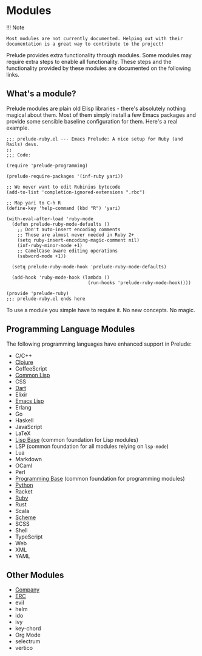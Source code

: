 # Modules

!!! Note

    Most modules are not currently documented. Helping out with their
    documentation is a great way to contribute to the project!

Prelude provides extra functionality through modules. Some modules may
require extra steps to enable all functionality. These steps and the
functionality provided by these modules are documented on the
following links.

## What's a module?

Prelude modules are plain old Elisp libraries - there's absolutely
nothing magical about them.  Most of them simply install a few Emacs
packages and provide some sensible baseline configuration for them.
Here's a real example.

``` emacs-lisp
;;; prelude-ruby.el --- Emacs Prelude: A nice setup for Ruby (and Rails) devs.
;;
;;; Code:

(require 'prelude-programming)

(prelude-require-packages '(inf-ruby yari))

;; We never want to edit Rubinius bytecode
(add-to-list 'completion-ignored-extensions ".rbc")

;; Map yari to C-h R
(define-key 'help-command (kbd "R") 'yari)

(with-eval-after-load 'ruby-mode
  (defun prelude-ruby-mode-defaults ()
    ;; Don't auto-insert encoding comments
    ;; Those are almost never needed in Ruby 2+
    (setq ruby-insert-encoding-magic-comment nil)
    (inf-ruby-minor-mode +1)
    ;; CamelCase aware editing operations
    (subword-mode +1))

  (setq prelude-ruby-mode-hook 'prelude-ruby-mode-defaults)

  (add-hook 'ruby-mode-hook (lambda ()
                              (run-hooks 'prelude-ruby-mode-hook))))

(provide 'prelude-ruby)
;;; prelude-ruby.el ends here
```

To use a module you simple have to require it. No new concepts. No magic.

## Programming Language Modules

The following programming languages have enhanced support in Prelude:

- C/C++
- [Clojure](clojure.md)
- CoffeeScript
- [Common Lisp](common_lisp.md)
- CSS
- [Dart](dart.md)
- Elixir
- [Emacs Lisp](emacs_lisp.md)
- Erlang
- Go
- Haskell
- JavaScript
- LaTeX
- [Lisp Base](lisp.md) (common foundation for Lisp modules)
- LSP (common foundation for all modules relying on `lsp-mode`)
- Lua
- Markdown
- OCaml
- Perl
- [Programming Base](programming.md) (common foundation for programming modules)
- [Python](python.md)
- Racket
- [Ruby](ruby.md)
- Rust
- Scala
- [Scheme](scheme.md)
- SCSS
- Shell
- TypeScript
- Web
- XML
- YAML

## Other Modules

- [Company](company.md)
- [ERC](erc.md)
- evil
- helm
- ido
- ivy
- key-chord
- Org Mode
- selectrum
- vertico
